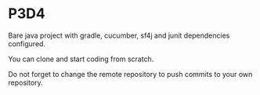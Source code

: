 # P3D4

Bare java project with gradle, cucumber, sf4j and junit dependencies configured.

You can clone and start coding from scratch.

Do not forget to change the remote repository to push commits to your own repository.
